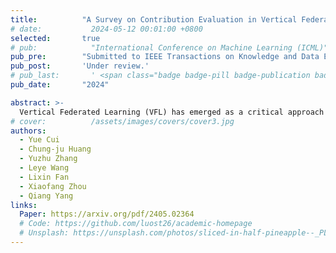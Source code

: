 ```yaml
---
title:          "A Survey on Contribution Evaluation in Vertical Federated Learning"
# date:           2024-05-12 00:01:00 +0800
selected:       true
# pub:            "International Conference on Machine Learning (ICML)"
pub_pre:        "Submitted to IEEE Transactions on Knowledge and Data Engineering"
pub_post:       'Under review.'
# pub_last:       ' <span class="badge badge-pill badge-publication badge-success">Spotlight</span>'
pub_date:       "2024"

abstract: >-
  Vertical Federated Learning (VFL) has emerged as a critical approach in machine learning to address privacy concerns associated with centralized data storage and processing. VFL facilitates collaboration among multiple entities with distinct feature sets on the same user population, enabling the joint training of predictive models without direct data sharing. A key aspect of VFL is the fair and accurate evaluation of each entity's contribution to the learning process. This is crucial for maintaining trust among participating entities, ensuring equitable resource sharing, and fostering a sustainable collaboration framework. This paper provides a thorough review of contribution evaluation in VFL. We categorize the vast array of contribution evaluation techniques along the VFL lifecycle, granularity of evaluation, privacy considerations, and core computational methods. We also explore various tasks in VFL that involving contribution evaluation and analyze their required evaluation properties and relation to the VFL lifecycle phases. Finally, we present a vision for the future challenges of contribution evaluation in VFL. By providing a structured analysis of the current landscape and potential advancements, this paper aims to guide researchers and practitioners in the design and implementation of more effective, efficient, and privacy-centric VFL solutions. Relevant literature and open-source resources have been compiled and are being continuously updated at the GitHub repository: https://github.com/cuiyuebing/VFL_CE
# cover:          /assets/images/covers/cover3.jpg
authors:
  - Yue Cui
  - Chung-ju Huang
  - Yuzhu Zhang
  - Leye Wang
  - Lixin Fan
  - Xiaofang Zhou
  - Qiang Yang
links:
  Paper: https://arxiv.org/pdf/2405.02364
  # Code: https://github.com/luost26/academic-homepage
  # Unsplash: https://unsplash.com/photos/sliced-in-half-pineapple--_PLJZmHZzk
---
```

